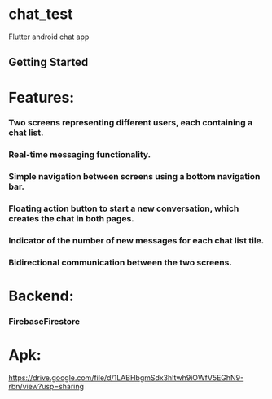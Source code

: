 # chat_test

Flutter android chat app 

## Getting Started

# Features:


### Two screens representing different users, each containing a chat list.

### Real-time messaging functionality.

### Simple navigation between screens using a bottom navigation bar.

### Floating action button to start a new conversation, which creates the chat in both pages.

### Indicator of the number of new messages for each chat list tile.

### Bidirectional communication between the two screens.

# Backend: 

### FirebaseFirestore

# Apk:
https://drive.google.com/file/d/1LABHbgmSdx3hltwh9iOWfV5EGhN9-rbn/view?usp=sharing




                
                


